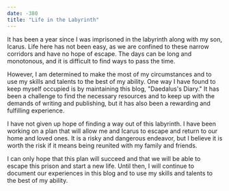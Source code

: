 ```yaml
---
date: -380
title: "Life in the Labyrinth"
---
```


It has been a year since I was imprisoned in the labyrinth along with my son, Icarus. Life here has not been easy, as we are confined to these narrow corridors and have no hope of escape. The days can be long and monotonous, and it is difficult to find ways to pass the time.

However, I am determined to make the most of my circumstances and to use my skills and talents to the best of my ability. One way I have found to keep myself occupied is by maintaining this blog, "Daedalus's Diary." It has been a challenge to find the necessary resources and to keep up with the demands of writing and publishing, but it has also been a rewarding and fulfilling experience.

I have not given up hope of finding a way out of this labyrinth. I have been working on a plan that will allow me and Icarus to escape and return to our home and loved ones. It is a risky and dangerous endeavor, but I believe it is worth the risk if it means being reunited with my family and friends.

I can only hope that this plan will succeed and that we will be able to escape this prison and start a new life. Until then, I will continue to document our experiences in this blog and to use my skills and talents to the best of my ability.
